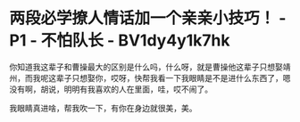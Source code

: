 # 两段必学撩人情话加一个亲亲小技巧！ - P1 - 不怕队长 - BV1dy4y1k7hk

你知道我这辈子和曹操最大的区别是什么吗，什么呀，就是曹操他这辈子只想娶靖州，而我呢这辈子只想娶你，哎呀，快帮我看一下我眼睛是不是进什么东西了，嗯没有啊，胡说，明明有我喜欢的人在里面，哇，哎不闹了。

我眼睛真进啥，帮我吹一下，有你在身边就很美，美。
